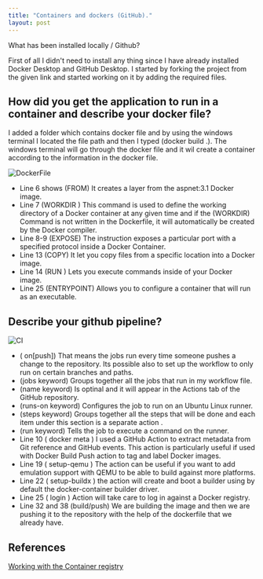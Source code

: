 ```yaml
---
title: "Containers and dockers (GitHub)."
layout: post
---
```


What has been installed locally / Github?

First of all I didn't need to install any thing since I have already installed Docker Desktop and GitHub Desktop.
I started by forking the project from the given link and started working on it by adding the required files.


## How did you get the application to run in a container and describe your docker file?

I added a folder which contains docker file and by using the windows terminal I located the file path and then I typed (docker build .).
The windows terminal will go through the docker file and it wil create a container according to the information in the docker file.

![DockerFile](https://github.com/ItsAnass/s.github.io-/blob/main/assets/Images/DockerfileScreen.png?raw=true)
  

* Line 6 shows (FROM) It creates a layer from the aspnet:3.1  Docker image.
* Line 7 (WORKDIR ) This command is used to define the working directory of a Docker container at any given time and
if the (WORKDIR) Command is not written in the Dockerfile, it will automatically be created by the Docker compiler.
* Line 8-9 (EXPOSE) The instruction exposes a particular port with a specified protocol inside a Docker Container.
* Line 13 (COPY)  It let you copy files from a specific location into a Docker image.
* Line 14 (RUN ) Lets you execute commands inside of your Docker image.
* Line 25 (ENTRYPOINT) Allows you to configure a container that will run as an executable.

## Describe your github pipeline?

![CI](https://github.com/ItsAnass/s.github.io-/blob/main/assets/Images/CI.png?raw=true)

* ( on[push]) That means the jobs run every time someone pushes a change to the repository. Its possible also to set up the workflow to only run on certain branches and paths.
* (jobs keyword) Groups together all the jobs that run in my workflow file.
* (name keyword) Is optinal and it will appear in the Actions tab of the GitHub repository.
* (runs-on keyword) Configures the job to run on an Ubuntu Linux runner.
* (steps keyword) Groups together all the steps that will be done and each item under this section is a separate action .
* (run keyword) Tells the job to execute a command on the runner.
* Line 10 ( docker meta ) I used a GitHub Action to extract metadata from Git reference and GitHub events. This action is particularly useful if used with Docker Build Push action to tag and label Docker images.
* Line 19 ( setup-qemu )  The action can be useful if you want to add emulation support with QEMU to be able to build against more platforms.
* Line 22 ( setup-buildx ) the action will create and boot a builder using by default the docker-container builder driver.
* Line 25 ( login ) Action will take care to log in against a Docker registry.
* Line 32 and 38 (build/push) We are building the image and then we are pushing it to the repository with the help of the dockerfile that we already have.



## References

[Working with the Container registry](https://docs.github.com/en/packages/working-with-a-github-packages-registry/working-with-the-container-registry)


